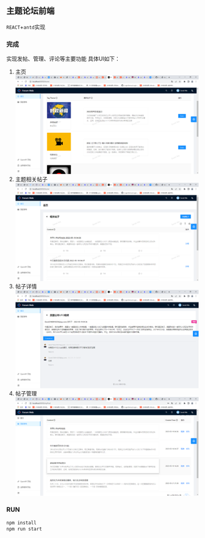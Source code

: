 ## 主题论坛前端
`REACT`+`antd`实现
### 完成
实现发帖、管理、评论等主要功能
具体UI如下：
1. 主页
![home](./docs/home.png)
2. 主题相关帖子
![home](./docs/oneTheme.png)
3. 帖子详情
![home](./docs/detail.png)
4. 帖子管理
![home](./docs/manage.png)
### RUN
```
npm install
npm run start
```